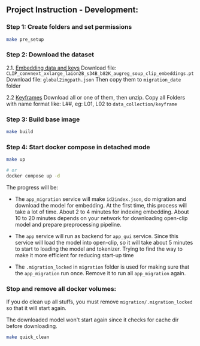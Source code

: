 ## Project Instruction - Development:

### Step 1: Create folders and set permissions

```sh
make pre_setup
```

### Step 2: Download the dataset

2.1. [Embedding data and keys](https://www.kaggle.com/datasets/anhnguynnhtinh/embedding-data)
Download file: `CLIP_convnext_xxlarge_laion2B_s34B_b82K_augreg_soup_clip_embeddings.pt`
Download file: `global2imgpath.json`
Then copy them to `migration_date` folder 


2.2 [Keyframes](https://www.kaggle.com/datasets/anhnguynnhtinh/aic-keyframe-batch-one)
Download all or one of them, then unzip.
Copy all Folders with name format like: L##, eg: L01, L02 to `data_collection/keyframe`

### Step 3: Build base image

```sh
make build
```

### Step 4: Start docker compose in detached mode

```sh
make up

# or
docker compose up -d
```

The progress will be:

+ The `app_migration` service will make `id2index.json`, do migration and download the model for embedding.
At the first time, this process will take a lot of time.
About 2 to 4 minutes for indexing embedding.
About 10 to 20 minutes depends on your network for downloading open-clip model and prepare preprocessing pipeline.

+ The `app` service will run as backend for `app_gui` service.
Since this service will load the model into open-clip, so it will take about 5 minutes to start to loading the model and tokenizer.
Trying to find the way to make it more efficient for reducing start-up time

+ The `.migration_locked` in `migration` folder is used for making sure that the `app_migration` run once. Remove it to run all `app_migration` again.

### Stop and remove all docker volumes:

If you do clean up all stuffs, you must remove `migration/.migration_locked` so that it will start again.

The downloaded model won't start again since it checks for cache dir before downloading.

```sh
make quick_clean
```
